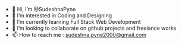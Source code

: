 - 👋 Hi, I’m @SudeshnaPyne
- 👀 I’m interested in Coding and Designing
- 🌱 I’m currently learning Full Stack Web Development
- 💞️ I’m looking to collaborate on github projects and freelance works
- 📫 How to reach me : sudeshna.pyne2000@gmail.com

<!---
SudeshnaPyne/SudeshnaPyne is a ✨ special ✨ repository because its `README.md` (this file) appears on your GitHub profile.
You can click the Preview link to take a look at your changes.
--->

